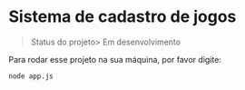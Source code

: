 <h1>Sistema de cadastro de jogos </h1>

>Status do projeto> Em desenvolvimento

Para rodar esse projeto na sua máquina, por favor digite: 

````
node app.js
````

